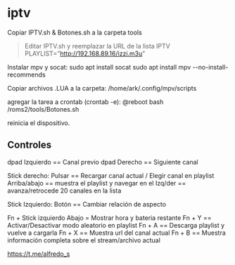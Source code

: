# iptv
Copiar IPTV.sh & Botones.sh a la carpeta tools

>Editar IPTV.sh y reemplazar la URL de la lista IPTV
  PLAYLIST="http://192.168.89.16/izzi.m3u"

Instalar mpv y socat:
  sudo apt install socat
  sudo apt install mpv --no-install-recommends
  
Copiar archivos .LUA a la carpeta:
  /home/ark/.config/mpv/scripts

agregar la tarea a crontab (crontab -e):
  @reboot bash /roms2/tools/Botones.sh

reinicia el dispositivo.

## Controles ##

dpad Izquierdo   ==  Canal previo
dpad Derecho     ==  Siguiente canal

Stick derecho:
Pulsar           ==  Recargar canal actual / Elegir canal en playlist
Arriba/abajo     ==  muestra el playlist y navegar en el
Izq/der          ==  avanza/retrocede 20 canales en la lista

Stick Izquierdo:
Botón            ==  Cambiar relación de aspecto

Fn + Stick izquierdo Abajo = Mostrar hora y bateria restante
Fn + Y           ==  Activar/Desactivar modo aleatorio en playlist
Fn + A           ==  Descarga playlist y vuelve a cargarla
Fn + X           ==  Muestra url del canal actual
Fn + B           ==  Muestra información completa sobre el stream/archivo actual

https://t.me/alfredo_s